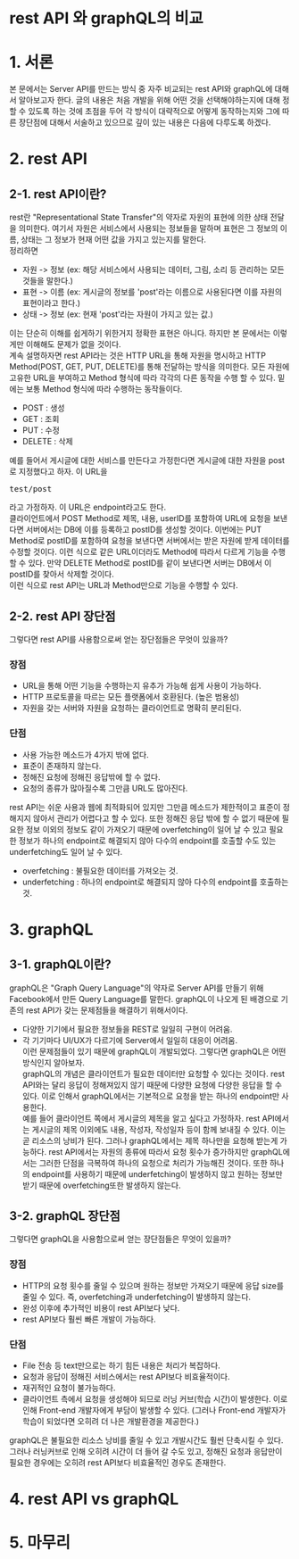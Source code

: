 rest API 와 graphQL의 비교
===

# 1. 서론
 본 문에서는 Server API를 만드는 방식 중 자주 비교되는 rest API와 graphQL에 대해서 알아보고자 한다. 글의 내용은 처음 개발을 위해 어떤 것을 선택해야하는지에 대해 정할 수 있도록 하는 것에 초점을 두어 각 방식이 대략적으로 어떻게 동작하는지와 그에 따른 장단점에 대해서 서술하고 있으므로 깊이 있는 내용은 다음에 다루도록 하겠다. 
 
# 2. rest API
## 2-1. rest API이란?
 rest란 "Representational State Transfer"의 약자로 자원의 표현에 의한 상태 전달을 의미한다. 여기서 자원은 서비스에서 사용되는 정보들을 말하며 표현은 그 정보의 이름, 상태는 그 정보가 현재 어떤 값을 가지고 있는지를 말한다.   
정리하면

 * 자원 -> 정보 (ex: 해당 서비스에서 사용되는 데이터, 그림, 소리 등 관리하는 모든 것들을 말한다.)
 * 표현 -> 이름 (ex: 게시글의 정보를 'post'라는 이름으로 사용된다면 이를 자원의 표현이라고 한다.)
 * 상태 -> 정보 (ex: 현재 'post'라는 자원이 가지고 있는 값.)      
   
이는 단순히 이해를 쉽게하기 위한거지 정확한 표현은 아니다. 하지만 본 문에서는 이렇게만 이해해도 문제가 없을 것이다.   
계속 설명하자면 rest API라는 것은 HTTP URL을 통해 자원을 명시하고 HTTP Method(POST, GET, PUT, DELETE)를 통해 전달하는 방식을 의미한다. 모든 자원에 고유한 URL을 부여하고 Method 형식에 따라 각각의 다른 동작을 수행 할 수 있다. 밑에는 보통 Method 형식에 따라 수행하는 동작들이다. 

* POST : 생성
* GET : 조회
* PUT : 수정
* DELETE : 삭제   
   
예를 들어서 게시글에 대한 서비스를 만든다고 가정한다면 게시글에 대한 자원을 post로 지정했다고 하자. 이 URL을
<pre>
test/post
</pre>
라고 가정하자. 이 URL은 endpoint라고도 한다.   
클라이언트에서 POST Method로 제목, 내용, userID를 포함하여 URL에 요청을 보낸다면 서버에서는 DB에 이를 등록하고 postID를 생성할 것이다. 이번에는 PUT Method로 postID를 포함하여 요청을 보낸다면 서버에서는 받은 자원에 받게 데이터를 수정할 것이다. 이런 식으로 같은 URL이더라도 Method에 따라서 다르게 기능을 수행할 수 있다. 만약 DELETE Method로 postID를 같이 보낸다면 서버는 DB에서 이 postID를 찾아서 삭제할 것이다.   
이런 식으로 rest API는 URL과 Method만으로 기능을 수행할 수 있다.

## 2-2. rest API 장단점
그렇다면 rest API를 사용함으로써 얻는 장단점들은 무엇이 있을까?

### 장점

* URL을 통해 어떤 기능을 수행하는지 유추가 가능해 쉽게 사용이 가능하다. 
* HTTP 프로토콜을 따르는 모든 플랫폼에서 호환된다. (높은 범용성)
* 자원을 갖는 서버와 자원을 요청하는 클라이언트로 명확히 분리된다.

### 단점

* 사용 가능한 메소드가 4가지 밖에 없다.
* 표준이 존재하지 않는다.
* 정해진 요청에 정해진 응답밖에 할 수 없다. 
* 요청의 종류가 많아질수록 그만큼 URL도 많아진다.   

 rest API는 쉬운 사용과 웹에 최적화되어 있지만 그만큼 메소드가 제한적이고 표준이 정해지지 않아서 관리가 어렵다고 할 수 있다. 또한 정해진 응답 밖에 할 수 없기 때문에 필요한 정보 이외의 정보도 같이 가져오기 때문에 overfetching이 일어 날 수 있고 필요한 정보가 하나의 endpoint로 해결되지 않아 다수의 endpoint를 호출할 수도 있는 underfetching도 일어 날 수 있다.
* overfetching : 불필요한 데이터를 가져오는 것.
* underfetching : 하나의 endpoint로 해결되지 않아 다수의 endpoint를 호출하는 것.

# 3. graphQL
## 3-1. graphQL이란?
graphQL은 "Graph Query Language"의 약자로 Server API를 만들기 위해 Facebook에서 만든 Query Language를 말한다. graphQL이 나오게 된 배경으로 기존의 rest API가 갖는 문제점들을 해결하기 위해서이다.
* 다양한 기기에서 필요한 정보들을 REST로 일일히 구현이 어려움.
* 각 기기마다 UI/UX가 다르기에 Server에서 일일히 대응이 어려움.     
이런 문제점들이 있기 때문에 graphQL이 개발되었다. 그렇다면 graphQL은 어떤 방식인지 알아보자.   
graphQL의 개념은 클라이언트가 필요한 데이터만 요청할 수 있다는 것이다. rest API와는 달리 응답이 정해져있지 않기 때문에 다양한 요청에 다양한 응답을 할 수 있다. 이로 인해서 graphQL에서는 기본적으로 요청을 받는 하나의 endpoint만 사용한다.   
예를 들어 클라이언트 쪽에서 게시글의 제목을 알고 싶다고 가정하자. rest API에서는 게시글의 제목 이외에도 내용, 작성자, 작성일자 등이 함께 보내질 수 있다. 이는 곧 리소스의 낭비가 된다. 그러나 graphQL에서는 제목 하나만을 요청해 받는게 가능하다. rest API에서는 자원의 종류에 따라서 요청 횟수가 증가하지만 graphQL에서는 그러한 단점을 극복하여 하나의 요청으로 처리가 가능해진 것이다. 또한 하나의 endpoint를 사용하기 때문에 underfetching이 발생하지 않고 원하는 정보만 받기 때문에 overfetching또한 발생하지 않는다.

## 3-2. graphQL 장단점
그렇다면 graphQL을 사용함으로써 얻는 장단점들은 무엇이 있을까?   

### 장점

* HTTP의 요청 횟수를 줄일 수 있으며 원하는 정보만 가져오기 때문에 응답 size를 줄일 수 있다. 즉, overfetching과 underfetching이 발생하지 않는다.
* 완성 이후에 추가적인 비용이 rest API보다 낮다.
* rest API보다 훨씬 빠른 개발이 가능하다.

### 단점

* File 전송 등 text만으로는 하기 힘든 내용은 처리가 복잡하다.
* 요청과 응답이 정해진 서비스에서는 rest API보다 비효율적이다.
* 재귀적인 요청이 불가능하다.
* 클라이언트 측에서 요청을 생성해야 되므로 러닝 커브(학습 시간)이 발생한다. 이로 인해 Front-end 개발자에게  부담이 발생할 수 있다. (그러나 Front-end 개발자가 학습이 되었다면 오히려 더 나은 개발환경을 제공한다.)   

 graphQL은 불필요한 리소스 낭비를 줄일 수 있고 개발시간도 훨씬 단축시킬 수 있다. 그러나 러닝커브로 인해 오히려 시간이 더 들어 갈 수도 있고, 정해진 요청과 응답만이 필요한 경우에는 오히려 rest API보다 비효율적인 경우도 존재한다.

# 4. rest API vs graphQL

# 5. 마무리
